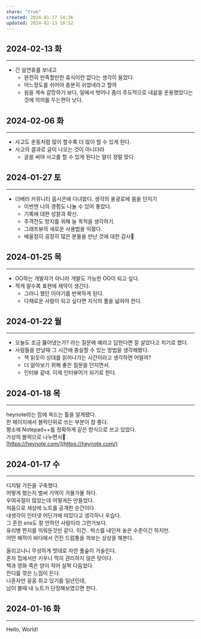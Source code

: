 ```yaml
---
share: "true"
created: 2024-01-17 14:36
updated: 2024-02-13 10:52
---
```

## 2024-02-13 화
--- 
- 긴 설연휴를 보내고
	- 완전히 만족할만한 휴식이란 없다는 생각이 들었다.
	- 어느정도를 쉬어야 충분히 쉬었네라고 할까
	- 쉼을 계속 갈망하기 보다, 일에서 벗어나 좀더 주도적으로 내삶을 운용했었다는 것에 의의를 두는편이 낫다.

## 2024-02-06 화
--- 
- 사고도 운동처럼 많이 할수록 더 많이 할 수 있게 된다.
- 사고의 결과로 글이 나오는 것이 아니더라
	- 글을 써야 사고를 할 수 있게 된다는 말이 정말 맞다.

## 2024-01-27 토
--- 
- 더베러 커뮤니티 옵시콘에 다녀왔다. 생각의 용광로에 몸을 던지기
	- 이번엔 나의 경험도 나눌 수 있어 좋았다.
	- 기록에 대한 성찰과 확신.
	- 주객전도 방지를 위해 늘 목적을 생각하기.
	- 그래프뷰의 새로운 사용법을 익혔다.
	- 배울점이 굉장히 많은 분들을 만난 것에 대한 감사🙏

## 2024-01-25 목
--- 
- OO하는 개발자가 아니라 개발도 가능한 OO이 되고 싶다.
- 적게 알수록 표현에 제약이 생긴다. 
	- 그러니 했던 이야기를 반복하게 된다.
	- 다채로운 사람이 되고 싶다면 지식의 풀을 넓혀야 한다.


## 2024-01-22 월
--- 
- 오늘도 조금 뚫어냈는가? 라는 질문에 예라고 답한다면 잘 살았다고 치기로 했다.
- 사람들을 만날때 그 시간에 충실할 수 있는 방법을 생각해봤다.
	- 책 읽듯이 상대를 읽어나가는 시간이라고 생각하면 어떨까?
	- 더 알아보기 위해 좋은 질문을 던지면서.
	- 인터뷰 같네. 이제 인터뷰어가 되기로 한다.


## 2024-01-18 목
--- 
heynote라는 맘에 쏙드는 툴을 알게됐다.  
한 페이지에서 블럭단위로 쓰는 부분이 참 좋다.  
평소에 Notepad++를 정확하게 같은 방식으로 쓰고 있었다.  
가상의 블럭으로 나누면서🤣  
[https://heynote.com/](https://heynote.com/)


## 2024-01-17 수
---
디지털 가든을 구축했다.  
어떻게 했는지 벌써 기억이 가물가물 하다.  
우여곡절이 많았는데 어떻게든 만들었다.  
처음으로 세상에 노트를 공개한 순간이다.  
내생각이 인터넷 어딘가에 떠있다고 생각하니 우습다.  
그 흔한 sns도 잘 안하던 사람이라 그런가보다.  
유리병 편지를 띄워둔것만 같다. 이건.. 박스를 내던져 놓은 수준이긴 하지만.  
어떤 해적이 바다에서 건진 드럼통을 까보는 상상을 해본다.

올리고나니 무성하게 멋대로 자란 풀숲이 거슬린다.  
혼자 집에서만 키우니 딱히 관리하지 않은 탓이다.  
책과 영화 쪽은 양이 적어 살짝 다듬었다.  
잔디를 깎은 느낌이 든다.  
나혼자만 꽁꽁 쥐고 있기를 일년인데,  
남이 볼때 내 노트가 단정해보였으면 한다.


## 2024-01-16 화
---
Hello, World!